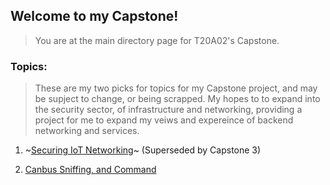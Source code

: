 ## Welcome to my Capstone!
> You are at the main directory page for T20A02's Capstone.

### Topics:
> These are my two picks for topics for my Capstone project, and may be supject to change, or being scrapped. My hopes to to expand into the security sector, of infrastructure and networking, providing a project for me to expand my veiws and expereince of backend networking and services.

1. ~[Securing IoT Networking](https://github.com/T20A026/Capstone/blob/main/Topic1.md)~ (Superseded by Capstone 3)

2. [Canbus Sniffing, and Command](https://github.com/T20A026/Capstone/blob/main/Topic3.md)
